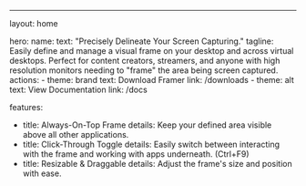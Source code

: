 ---
layout: home

hero:
  name: 
  text: "Precisely Delineate Your Screen Capturing."
  tagline: Easily define and manage a visual frame on your desktop and across virtual desktops. Perfect for content creators, streamers, and anyone with high resolution monitors needing to "frame" the area being screen captured.
  actions:
    - theme: brand
      text: Download Framer
      link: /downloads
    - theme: alt
      text: View Documentation
      link: /docs

features:
  - title: Always-On-Top Frame
    details: Keep your defined area visible above all other applications.
  - title: Click-Through Toggle
    details: Easily switch between interacting with the frame and working with apps underneath. (Ctrl+F9)
  - title: Resizable & Draggable
    details: Adjust the frame's size and position with ease.
